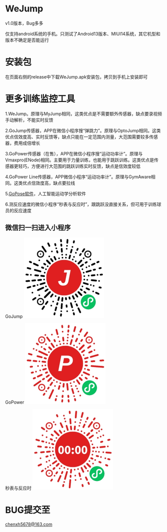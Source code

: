 # WeJump
v1.0版本，Bug多多

仅支持android系统的手机。只测试了Android13版本、MIUI14系统，其它机型和版本不确定是否能运行

# 安装包
在页面右侧的release中下载WeJump.apk安装包，拷贝到手机上安装即可

# 更多训练监控工具

1.WeJump。原理与MyJump相同，这类优点是不需要额外传感器，缺点要录视频手动解析，不能实时反馈

2.GoJump传感器，APP在微信小程序搜“弹跳力”。原理与OptoJump相同。这类优点信效度高、实时反馈等，缺点只能在一定范围内测量，大范围需要较多传感器，费用成倍增长

3.GoPower传感器（在售），APP在微信小程序搜“运动功率计”。原理与Vmaxpro(ENode)相同。主要用于力量训练，也能用于跳跃训练。这类优点是传感器更轻巧，方便进行大范围的跳跃训练实时反馈，缺点是信效度较低

4.GoPower Line传感器，APP微信小程序“运动功率计”。原理与GymAware相同。这类优点信效度高，缺点要拉线

5.[GoPose软件](https://github.com/chenxh5678/GoPose)，人工智能运动学分析软件

6.测反应速度的微信小程序“秒表与反应时”，跟跳跃没直接关系，但可用于训练球员的反应速度

## 微信扫一扫进入小程序
GoJump
![image](弹跳力.jpg)

GoPower
![image](运动功率计.jpg)

秒表与反应时
![image](秒表与反应时.jpg)
# BUG提交至
chenxh5678@163.com
